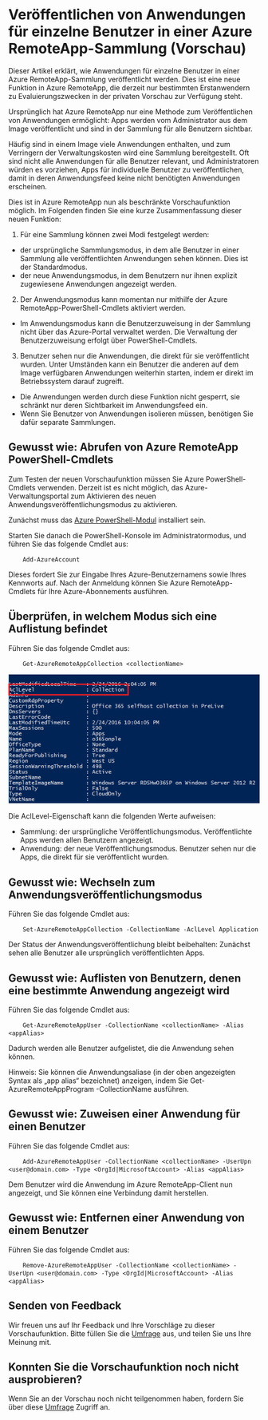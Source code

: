 <properties
   pageTitle="Veröffentlichen von Anwendungen für einzelne Benutzer in einer Azure RemoteApp-Sammlung (Vorschau) | Microsoft Azure"
   description="Erfahren Sie, wie Sie Apps in Azure RemoteApp für einzelne Benutzer veröffentlichen können, und nicht mehr nur für ganze Gruppen."
   services="remoteapp-preview"
   documentationCenter=""
   authors="piotrci"
   manager="mbaldwin"
   editor=""/>

<tags
   ms.service="remoteapp"
   ms.devlang="na"
   ms.topic="hero-article"
   ms.tgt_pltfrm="na"
   ms.workload="compute"
   ms.date="03/01/2016"
   ms.author="piotrci"/>

# Veröffentlichen von Anwendungen für einzelne Benutzer in einer Azure RemoteApp-Sammlung (Vorschau)

Dieser Artikel erklärt, wie Anwendungen für einzelne Benutzer in einer Azure RemoteApp-Sammlung veröffentlicht werden. Dies ist eine neue Funktion in Azure RemoteApp, die derzeit nur bestimmten Erstanwendern zu Evaluierungszwecken in der privaten Vorschau zur Verfügung steht.

Ursprünglich hat Azure RemoteApp nur eine Methode zum Veröffentlichen von Anwendungen ermöglicht: Apps werden vom Administrator aus dem Image veröffentlicht und sind in der Sammlung für alle Benutzern sichtbar.

Häufig sind in einem Image viele Anwendungen enthalten, und zum Verringern der Verwaltungskosten wird eine Sammlung bereitgestellt. Oft sind nicht alle Anwendungen für alle Benutzer relevant, und Administratoren würden es vorziehen, Apps für individuelle Benutzer zu veröffentlichen, damit in deren Anwendungsfeed keine nicht benötigten Anwendungen erscheinen.

Dies ist in Azure RemoteApp nun als beschränkte Vorschaufunktion möglich. Im Folgenden finden Sie eine kurze Zusammenfassung dieser neuen Funktion:

1. Für eine Sammlung können zwei Modi festgelegt werden:
 
  - der ursprüngliche Sammlungsmodus, in dem alle Benutzer in einer Sammlung alle veröffentlichten Anwendungen sehen können. Dies ist der Standardmodus.
  - der neue Anwendungsmodus, in dem Benutzern nur ihnen explizit zugewiesene Anwendungen angezeigt werden.

2. Der Anwendungsmodus kann momentan nur mithilfe der Azure RemoteApp-PowerShell-Cmdlets aktiviert werden.

  - Im Anwendungsmodus kann die Benutzerzuweisung in der Sammlung nicht über das Azure-Portal verwaltet werden. Die Verwaltung der Benutzerzuweisung erfolgt über PowerShell-Cmdlets.

3. Benutzer sehen nur die Anwendungen, die direkt für sie veröffentlicht wurden. Unter Umständen kann ein Benutzer die anderen auf dem Image verfügbaren Anwendungen weiterhin starten, indem er direkt im Betriebssystem darauf zugreift.
  - Die Anwendungen werden durch diese Funktion nicht gesperrt, sie schränkt nur deren Sichtbarkeit im Anwendungsfeed ein.
  - Wenn Sie Benutzer von Anwendungen isolieren müssen, benötigen Sie dafür separate Sammlungen.

## Gewusst wie: Abrufen von Azure RemoteApp PowerShell-Cmdlets

Zum Testen der neuen Vorschaufunktion müssen Sie Azure PowerShell-Cmdlets verwenden. Derzeit ist es nicht möglich, das Azure-Verwaltungsportal zum Aktivieren des neuen Anwendungsveröffentlichungsmodus zu aktivieren.

Zunächst muss das [Azure PowerShell-Modul](../powershell-install-configure.md) installiert sein.

Starten Sie danach die PowerShell-Konsole im Administratormodus, und führen Sie das folgende Cmdlet aus:

		Add-AzureAccount

Dieses fordert Sie zur Eingabe Ihres Azure-Benutzernamens sowie Ihres Kennworts auf. Nach der Anmeldung können Sie Azure RemoteApp-Cmdlets für Ihre Azure-Abonnements ausführen.

## Überprüfen, in welchem Modus sich eine Auflistung befindet

Führen Sie das folgende Cmdlet aus:

		Get-AzureRemoteAppCollection <collectionName>

![Überprüfen Sie den Modus der Sammlung.](./media/remoteapp-perapp/araacllelvel.png)

Die AclLevel-Eigenschaft kann die folgenden Werte aufweisen:

- Sammlung: der ursprüngliche Veröffentlichungsmodus. Veröffentlichte Apps werden allen Benutzern angezeigt.
- Anwendung: der neue Veröffentlichungsmodus. Benutzer sehen nur die Apps, die direkt für sie veröffentlicht wurden.

## Gewusst wie: Wechseln zum Anwendungsveröffentlichungsmodus

Führen Sie das folgende Cmdlet aus:

		Set-AzureRemoteAppCollection -CollectionName -AclLevel Application

Der Status der Anwendungsveröffentlichung bleibt beibehalten: Zunächst sehen alle Benutzer alle ursprünglich veröffentlichten Apps.

## Gewusst wie: Auflisten von Benutzern, denen eine bestimmte Anwendung angezeigt wird

Führen Sie das folgende Cmdlet aus:

		Get-AzureRemoteAppUser -CollectionName <collectionName> -Alias <appAlias>

Dadurch werden alle Benutzer aufgelistet, die die Anwendung sehen können.

Hinweis: Sie können die Anwendungsaliase (in der oben angezeigten Syntax als „app alias“ bezeichnet) anzeigen, indem Sie Get-AzureRemoteAppProgram -CollectionName <collectionName> ausführen.

## Gewusst wie: Zuweisen einer Anwendung für einen Benutzer

Führen Sie das folgende Cmdlet aus:

		Add-AzureRemoteAppUser -CollectionName <collectionName> -UserUpn <user@domain.com> -Type <OrgId|MicrosoftAccount> -Alias <appAlias>

Dem Benutzer wird die Anwendung im Azure RemoteApp-Client nun angezeigt, und Sie können eine Verbindung damit herstellen.

## Gewusst wie: Entfernen einer Anwendung von einem Benutzer

Führen Sie das folgende Cmdlet aus:

		Remove-AzureRemoteAppUser -CollectionName <collectionName> -UserUpn <user@domain.com> -Type <OrgId|MicrosoftAccount> -Alias <appAlias>

## Senden von Feedback
Wir freuen uns auf Ihr Feedback und Ihre Vorschläge zu dieser Vorschaufunktion. Bitte füllen Sie die [Umfrage](http://www.instant.ly/s/FDdrb) aus, und teilen Sie uns Ihre Meinung mit.

## Konnten Sie die Vorschaufunktion noch nicht ausprobieren?
Wenn Sie an der Vorschau noch nicht teilgenommen haben, fordern Sie über diese [Umfrage](http://www.instant.ly/s/AY83p) Zugriff an.

<!---HONumber=AcomDC_0302_2016-->
